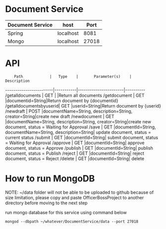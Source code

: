 # Document Service

Document Service|		host	|	Port			
----------------|---------------|--------
	Spring		|	localhost	|  8081
	Mongo		|	localhost	| 27018

# API


		Path			|	Type	|		Parameter(s)	|	Description
------------------------|-----------|-----------------------|----------
/getalldocuments		|	GET		| |Return all documents
/getdocument			|	GET 	|documentid=String|Return document by {documentid}
/getalldocumentsbyuserid|	GET 	|userid=String|Return document by {userid}
/newdraft	 			|	POST	|documentName=String, description=String, creator=String|create new draft
/newdocument			|	GET 	|documentName=String, description=String, creator=String|create new document, status = Waiting for Approval
/save					|	GET 	|documentId=String, documentName=String, description=String| update document, status = current status
/submit					|	GET 	|documentId=String| submit document, status = Waiting for Approval
/approve				|	GET 	|documentId=String| approve document, status = Approve
/publish				|	GET 	|documentId=String| publish document, status = Publish
/reject					|	GET 	|documentId=String| reject document, status = Reject
/delete					|	GET 	|documentId=String| delete


# How to run MongoDB

NOTE: ~/data folder will not be able to be uploaded to github because of size limitation, please copy and paste OfficerBossProject to another directory before moving to the next step

run mongo database for this service using command below

```
mongod --dbpath ~/whatever/DocumentService/data --port 27018
```
